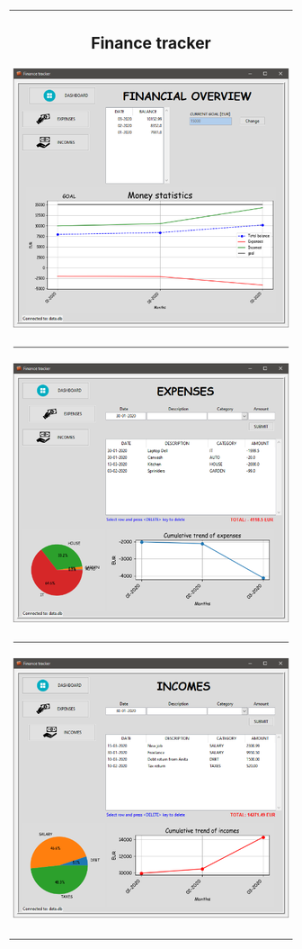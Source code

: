 <table align="center"><tr><td align="center" width="9999">

<h1>Finance tracker</1>


![GitHub Logo](screenshots/screenshot_FO.png)

***
![GitHub Logo](screenshots/screenshot_E.png)

***
![GitHub Logo](screenshots/screenshot_I.png)

